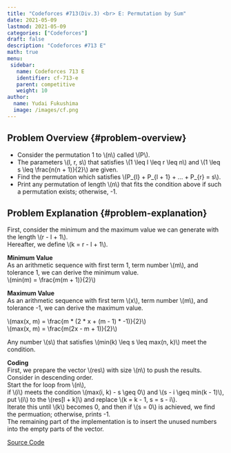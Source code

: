```yaml
---
title: "Codeforces #713(Div.3) <br> E: Permutation by Sum"
date: 2021-05-09
lastmod: 2021-05-09
categories: ["Codeforces"]
draft: false
description: "Codeforces #713 E"
math: true
menu:
 sidebar:
   name: Codeforces 713 E
   identifier: cf-713-e
   parent: competitive
   weight: 10
author:
  name: Yudai Fukushima
  image: /images/cf.png
---
```


## Problem Overview {#problem-overview}

-   Consider the permutation 1 to \\(n\\) called \\(P\\).
-   The parameters \\(l, r, s\\) that satisfies \\(1 \leq l \leq r \leq n\\) and \\(1 \leq s \leq \frac{n(n + 1)}{2}\\) are given.
-   Find the permutation which satisfies \\(P\_{l} + P\_{l + 1} + ... + P\_{r} = s\\).
-   Print any permutation of length \\(n\\) that fits the condition above if such a permutation exists; otherwise, -1.


## Problem Explanation {#problem-explanation}

First, consider the minimum and the maximum value we can generate with the length \\(r - l + 1\\).  
Hereafter, we define \\(k = r - l + 1\\).  

**Minimum Value**  
As an arithmetic sequence with first term 1, term number \\(m\\), and tolerance 1, we can derive the minimum value.  
\\(min(m) = \frac{m(m + 1)}{2}\\)  

**Maximum Value**  
As an arithmetic sequence with first term \\(x\\), term number \\(m\\), and tolerance -1, we can derive the maximum value.  

\\(max(x, m) = \frac{m \* (2 \* x + (m - 1) \* -1)}{2}\\)    
\\(max(x, m) = \frac{m(2x - m + 1)}{2}\\)  

Any number \\(s\\) that satisfies \\(min(k) \leq s \leq max(n, k)\\) meet the condition.  

**Coding**  
First, we prepare the vector \\(res\\) with size \\(n\\) to push the results.  
Consider in descending order.  
Start the for loop from \\(n\\),  
if \\(i\\) meets the condition \\(max(i, k) - s \geq 0\\) and \\(s - i \geq min(k - 1)\\), put \\(i\\) to the \\(res[l + k]\\) and replace \\(k = k - 1, s = s - i\\).  
Iterate this until \\(k\\) becomes 0, and then if \\(s = 0\\) is achieved, we find the permuation; otherwise, prints -1.  
The remaining part of the implementation is to insert the unused numbers into the empty parts of the vector.  

[Source Code](https://codeforces.com/contest/1512/submission/115426822)
